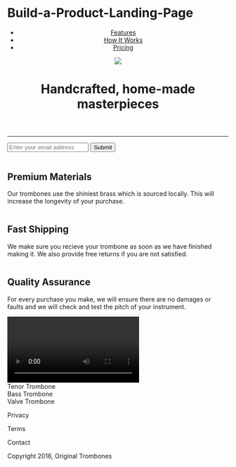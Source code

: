 # Build-a-Product-Landing-Page
<!-- Project #3 freeCodeCamp -->
<!DOCTYPE html>
<html>
  <head>
    <meta charset="UTF-8">
    <title>Product Landing Page</title>  
    <link rel="stylesheet" type="text/css" href="styles.css">
  </head>
<header id="header">
  <nav id="nav-bar">
    <ul>
      <li><a class="nav-link" href="#features">Features</a></li>
      <li><a class="nav-link" href="#video">How It Works</a></li>
      <li><a class="nav-link" href="#pricing">Pricing</a></li>
    </ul>
  </nav>
  <img id="header-img" src="https://cdn.freecodecamp.org/testable-projects-fcc/images/product-landing-page-logo.png">
    <h1 class="encabezado">Handcrafted, home-made masterpieces</h1>
</header>
  <hr>
  <section class="form">
    <form id="form" action="https://www.freecodecamp.com/email-submit">
    <input id="email" name="email" placeholder="Enter your email address" type="email">         </input>
  <input id="submit" type="submit"></input>
    </form>
<section id="features">
  <div class="premium">
    <img class="premium-img" src="" alt="">
    <h2>Premium Materials</h2>
    <p>Our trombones use the shiniest brass which is sourced locally. This will increase the longevity of your purchase.</p>
  </div>
  <div class="fast">
    <img class="fast-img" src="" alt="">
    <h2>Fast Shipping</h2>
    <p>We make sure you recieve your trombone as soon as we have finished making it. We also provide free returns if you are not satisfied.</p>
  </div>
  <div class="quality">
    <img class="quality-img" src="" alt="">
    <h2>Quality Assurance</h2>
    <p>For every purchase you make, we will ensure there are no damages or faults and we will check and test the pitch of your instrument.</p>
  </div>
</section>
  <video id="video" src="https://www.youtube.com/watch?v=8awqH4xysj4" controls="">Trombone</video>
  <div id="pricing">
    <div class="tenor">Tenor Trombone</div>
    <div class="bass">Bass Trombone</div>
    <div class="valve">Valve Trombone</div>
  </div>
  <footer>
    <p>Privacy</p>
    <p>Terms</p>
    <p>Contact</p>
    <p>Copyright 2016, Original Trombones</p>
  </footer>
</html>

